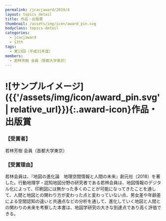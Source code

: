 ```yaml
---
permalink: /jcacjaward/2019/4
layout: topics_detail
title: 作品・出版賞
thumbnail: /assets/img/icon/award_pin.svg
bodyclass: topics-detail
categories:
  - jcacjaward
  - 13th
tags:
  - 第13回（平成31年度）
members:
  - 若林芳樹 会員（首都大学東京）
---
```


# ![サンプルイメージ]({{'/assets/img/icon/award_pin.svg' | relative_url}}){:.award-icon}作品・出版賞

### 【受賞者】

若林芳樹 会員（首都大学東京）

### 【受賞理由】

若林会員は、『地図の進化論　地理空間情報と人間の未来』創元社（2018）を著した。行動地理学・認知地図分野の研究者である若林会員は、地図情報のデジタル化によって、印刷図には無かった多くのことが可能になってきたことを通して、人間と地図との関わり方が変わった点と変わっていない点、男女差や年齢差による空間認知の違いと共通点などの分析を通して、進化していく地図と人間との関わりの未来を考察した本書は、地図学研究の大きな到達点であり高く評価できる。
